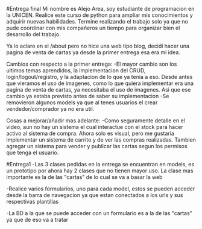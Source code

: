 #Entrega final
Mi nombre es Alejo Area, soy estudiante de programacion en la UNICEN. Realice este curso de python para ampliar mis conocimientos y adquirir nuevas habilidades. Termine realizando el trabajo solo ya que no pude coordinar con mis compañeros un tiempo para organizar bien el desarrollo del trabajo.

Ya lo aclaro en el /about pero no hice una web tipo blog, decidi hacer una pagina de venta de cartas ya desde la primer entrega esa era mi idea.

Cambios con respecto a la primer entrega: -El mayor cambio son los ultimos temas aprendidos, la implementacion del CRUD, login/logout/registro, y la adaptacion de lo que ya tenia a eso. Desde antes que vieramos el uso de imagenes, como lo que quiera implementar era una pagina de venta de cartas, ya necesitaba el uso de imagenes. Asi que ese cambio ya estaba previsto antes de saber su implementacion -Se removieron algunos models ya que al tenes usuarios el crear vendedor/comprador ya no era util.

Cosas a mejorar/añadir mas adelante: -Como seguramente detalle en el video, aun no hay un sistema el cual interactue con el stock para hacer activo al sistema de compra. Ahora solo es visual, pero me gustaria implementar un sistema de carrito y de ver las compras realizadas. Tambien agregar un sistema para vender y publicar las cartas segun los permisos que tenga el usuario.

#Entrega1
-Las 3 clases pedidas en la entrega se encuentran en models, es un prototipo por ahora hay 2 clases que no tienen mayor uso. La clase mas importante es la de las "cartas" de lo cual se va a basar la web

-Realice varios formularios, uno para cada model, estos se pueden acceder desde la barra de navegacion ya que estan conectados a los urls y sus respectivas plantillas

-La BD a la que se puede acceder con un formulario es a la de las "cartas" ya que de eso va a tratar

